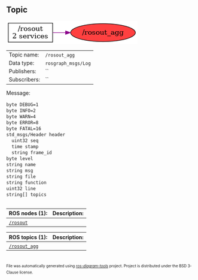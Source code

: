 <!--
File was automatically generated using 'ros-diagram-tools' project.
Project is distributed under the BSD 3-Clause license.
-->

## Topic

[![/rosout_agg](t__rosout_agg.png "/rosout_agg")](t__rosout_agg.png)

|     |     |
| --- | --- |
| Topic name: | `/rosout_agg` |
| Data type: | `rosgraph_msgs/Log` |
| Publishers: | `` |
| Subscribers: | `` |

Message:
```
byte DEBUG=1
byte INFO=2
byte WARN=4
byte ERROR=8
byte FATAL=16
std_msgs/Header header
  uint32 seq
  time stamp
  string frame_id
byte level
string name
string msg
string file
string function
uint32 line
string[] topics


```


| ROS nodes (1): | Description: |
| -------------- | ------------ |
| [`/rosout`](n__rosout.md) |  |

| ROS topics (1): | Description: |
| --------------- | ------------ |
| [`/rosout_agg`](t__rosout_agg.md) |  |


</br>
<font size="1">
File was automatically generated using <a href="https://github.com/anetczuk/ros-diagram-tools"><i>ros-diagram-tools</i></a> project.
Project is distributed under the BSD 3-Clause license.
</font>
